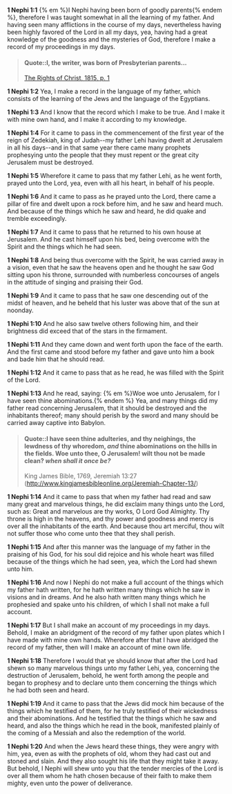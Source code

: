 **1 Nephi 1:1** {% em %}I Nephi having been born of goodly parents{% endem %}, therefore I was taught somewhat in all the learning of my father. And having seen many afflictions in the course of my days, nevertheless having been highly favored of the Lord in all my days, yea, having had a great knowledge of the goodness and the mysteries of God, therefore I make a record of my proceedings in my days.

> #### Quote::I, the writer, was born of Presbyterian parents...
> [The Rights of Christ, 1815, p. 1](https://archive.org/details/cihm_62453)

**1 Nephi 1:2** Yea, I make a record in the language of my father, which consists of the learning of the Jews and the language of the Egyptians.

**1 Nephi 1:3** And I know that the record which I make to be true. And I make it with mine own hand, and I make it according to my knowledge.

**1 Nephi 1:4** For it came to pass in the commencement of the first year of the reign of Zedekiah, king of Judah--my father Lehi having dwelt at Jerusalem in all his days--and in that same year there came many prophets prophesying unto the people that they must repent or the great city Jerusalem must be destroyed.

**1 Nephi 1:5** Wherefore it came to pass that my father Lehi, as he went forth, prayed unto the Lord, yea, even with all his heart, in behalf of his people.

**1 Nephi 1:6** And it came to pass as he prayed unto the Lord, there came a pillar of fire and dwelt upon a rock before him, and he saw and heard much. And because of the things which he saw and heard, he did quake and tremble exceedingly.

**1 Nephi 1:7** And it came to pass that he returned to his own house at Jerusalem. And he cast himself upon his bed, being overcome with the Spirit and the things which he had seen.

**1 Nephi 1:8** And being thus overcome with the Spirit, he was carried away in a vision, even that he saw the heavens open and he thought he saw God sitting upon his throne, surrounded with numberless concourses of angels in the attitude of singing and praising their God.

**1 Nephi 1:9** And it came to pass that he saw one descending out of the midst of heaven, and he beheld that his luster was above that of the sun at noonday.

**1 Nephi 1:10** And he also saw twelve others following him, and their brightness did exceed that of the stars in the firmament.

**1 Nephi 1:11** And they came down and went forth upon the face of the earth. And the first came and stood before my father and gave unto him a book and bade him that he should read.

**1 Nephi 1:12** And it came to pass that as he read, he was filled with the Spirit of the Lord.

**1 Nephi 1:13** And he read, saying: {% em %}Woe woe unto Jerusalem, for I have seen thine abominations.{% endem %} Yea, and many things did my father read concerning Jerusalem, that it should be destroyed and the inhabitants thereof; many should perish by the sword and many should be carried away captive into Babylon.

> #### Quote::**I have seen thine** adulteries, and thy neighings, the lewdness of thy whoredom, *and* thine **abominations** on the hills in the fields. **Woe unto** thee, O **Jerusalem!** wilt thou not be made clean? *when shall it once be?*
> King James Bible, 1769, Jeremiah 13:27 (http://www.kingjamesbibleonline.org/Jeremiah-Chapter-13/) 

**1 Nephi 1:14** And it came to pass that when my father had read and saw many great and marvelous things, he did exclaim many things unto the Lord, such as: Great and marvelous are thy works, O Lord God Almighty. Thy throne is high in the heavens, and thy power and goodness and mercy is over all the inhabitants of the earth. And because thou art merciful, thou wilt not suffer those who come unto thee that they shall perish.

**1 Nephi 1:15** And after this manner was the language of my father in the praising of his God, for his soul did rejoice and his whole heart was filled because of the things which he had seen, yea, which the Lord had shewn unto him.

**1 Nephi 1:16** And now I Nephi do not make a full account of the things which my father hath written, for he hath written many things which he saw in visions and in dreams. And he also hath written many things which he prophesied and spake unto his children, of which I shall not make a full account.

**1 Nephi 1:17** But I shall make an account of my proceedings in my days. Behold, I make an abridgment of the record of my father upon plates which I have made with mine own hands. Wherefore after that I have abridged the record of my father, then will I make an account of mine own life.

**1 Nephi 1:18** Therefore I would that ye should know that after the Lord had shewn so many marvelous things unto my father Lehi, yea, concerning the destruction of Jerusalem, behold, he went forth among the people and began to prophesy and to declare unto them concerning the things which he had both seen and heard.

**1 Nephi 1:19** And it came to pass that the Jews did mock him because of the things which he testified of them, for he truly testified of their wickedness and their abominations. And he testified that the things which he saw and heard, and also the things which he read in the book, manifested plainly of the coming of a Messiah and also the redemption of the world.

**1 Nephi 1:20** And when the Jews heard these things, they were angry with him, yea, even as with the prophets of old, whom they had cast out and stoned and slain. And they also sought his life that they might take it away. But behold, I Nephi will shew unto you that the tender mercies of the Lord is over all them whom he hath chosen because of their faith to make them mighty, even unto the power of deliverance.

